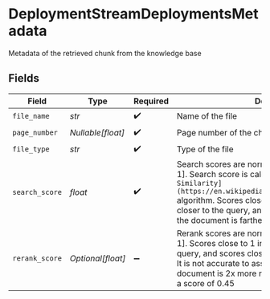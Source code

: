 # DeploymentStreamDeploymentsMetadata

Metadata of the retrieved chunk from the knowledge base


## Fields

| Field                                                                                                                                                                                                                                                                                                                 | Type                                                                                                                                                                                                                                                                                                                  | Required                                                                                                                                                                                                                                                                                                              | Description                                                                                                                                                                                                                                                                                                           |
| --------------------------------------------------------------------------------------------------------------------------------------------------------------------------------------------------------------------------------------------------------------------------------------------------------------------- | --------------------------------------------------------------------------------------------------------------------------------------------------------------------------------------------------------------------------------------------------------------------------------------------------------------------- | --------------------------------------------------------------------------------------------------------------------------------------------------------------------------------------------------------------------------------------------------------------------------------------------------------------------- | --------------------------------------------------------------------------------------------------------------------------------------------------------------------------------------------------------------------------------------------------------------------------------------------------------------------- |
| `file_name`                                                                                                                                                                                                                                                                                                           | *str*                                                                                                                                                                                                                                                                                                                 | :heavy_check_mark:                                                                                                                                                                                                                                                                                                    | Name of the file                                                                                                                                                                                                                                                                                                      |
| `page_number`                                                                                                                                                                                                                                                                                                         | *Nullable[float]*                                                                                                                                                                                                                                                                                                     | :heavy_check_mark:                                                                                                                                                                                                                                                                                                    | Page number of the chunk                                                                                                                                                                                                                                                                                              |
| `file_type`                                                                                                                                                                                                                                                                                                           | *str*                                                                                                                                                                                                                                                                                                                 | :heavy_check_mark:                                                                                                                                                                                                                                                                                                    | Type of the file                                                                                                                                                                                                                                                                                                      |
| `search_score`                                                                                                                                                                                                                                                                                                        | *float*                                                                                                                                                                                                                                                                                                               | :heavy_check_mark:                                                                                                                                                                                                                                                                                                    | Search scores are normalized to be in the range [0, 1]. Search score is calculated based on `[Cosine Similarity](https://en.wikipedia.org/wiki/Cosine_similarity)` algorithm. Scores close to 1 indicate the document is closer to the query, and scores closer to 0 indicate the document is farther from the query. |
| `rerank_score`                                                                                                                                                                                                                                                                                                        | *Optional[float]*                                                                                                                                                                                                                                                                                                     | :heavy_minus_sign:                                                                                                                                                                                                                                                                                                    | Rerank scores are normalized to be in the range [0, 1]. Scores close to 1 indicate a high relevance to the query, and scores closer to 0 indicate low relevance. It is not accurate to assume a score of 0.9 means the document is 2x more relevant than a document with a score of 0.45                              |